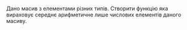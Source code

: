 Дано масив з елементами різних типів. Створити функцію яка вираховує середнє арифметичне лише числових елементів даного масиву.
